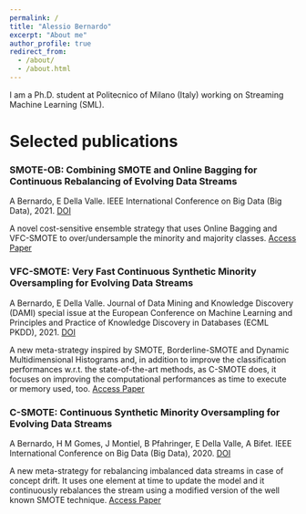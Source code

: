 ```yaml
---
permalink: /
title: "Alessio Bernardo"
excerpt: "About me"
author_profile: true
redirect_from: 
  - /about/
  - /about.html
---
```


I am a Ph.D. student at Politecnico of Milano (Italy) working on Streaming Machine Learning (SML).

Selected publications
======

### SMOTE-OB: Combining SMOTE and Online Bagging for Continuous Rebalancing of Evolving Data Streams 
A Bernardo, E Della Valle. IEEE International Conference on Big Data (Big Data), 2021. [DOI](https://ieeexplore.ieee.org/abstract/document/9671609)

A novel cost-sensitive ensemble strategy that uses Online Bagging and VFC-SMOTE to over/undersample the minority and majority classes. [Access Paper](https://www.researchgate.net/publication/357818156_SMOTE-OB_Combining_SMOTE_and_Online_Bagging_for_Continuous_Rebalancing_of_Evolving_Data_Streams)

### VFC-SMOTE: Very Fast Continuous Synthetic Minority Oversampling for Evolving Data Streams 
A Bernardo, E Della Valle. Journal of Data Mining and Knowledge Discovery (DAMI) special issue at the European Conference on Machine Learning and Principles and Practice of Knowledge Discovery in Databases (ECML PKDD), 2021. [DOI](https://link.springer.com/article/10.1007/s10618-021-00786-0)

A new meta-strategy inspired by SMOTE, Borderline-SMOTE and Dynamic Multidimensional Histograms and, in addition to improve the classification performances w.r.t. the state-of-the-art methods, as C-SMOTE does, it focuses on improving the computational performances as time to execute or memory used, too. [Access Paper](https://www.researchgate.net/publication/354585188_VFC-SMOTE_very_fast_continuous_synthetic_minority_oversampling_for_evolving_data_streams)

### C-SMOTE: Continuous Synthetic Minority Oversampling for Evolving Data Streams 
A Bernardo, H M Gomes, J Montiel, B Pfahringer, E Della Valle, A Bifet. IEEE International Conference on Big Data (Big Data), 2020. [DOI](https://ieeexplore.ieee.org/document/9377768)

A new meta-strategy for rebalancing imbalanced data streams in case of concept drift. It uses one element at time to update the model and it continuously rebalances the stream using a modified version of the well known SMOTE technique. [Access Paper](https://www.researchgate.net/publication/350199173_C-SMOTE_Continuous_Synthetic_Minority_Oversampling_for_Evolving_Data_Streams)
